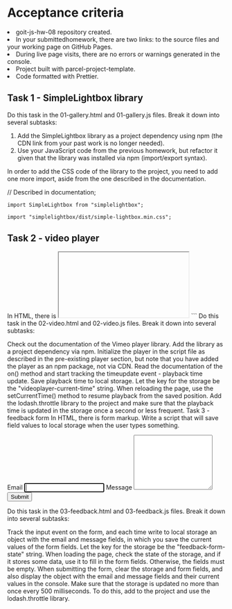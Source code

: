 <h1>Acceptance criteria</h1>
<lu>
<li>goit-js-hw-08 repository created.</li>
 <li>In your submittedhomework, there are two links: to the source files and your working page on GitHub Pages.</li>
<li>During live page visits, there are no errors or warnings generated
in the console.</li>
<li>Project built with parcel-project-template. </li>
<li>Code formatted with Prettier.</li>
</lu>

<h2>Task 1 - SimpleLightbox library</h2> 
Do this task in the 01-gallery.html and 01-gallery.js files. Break it down into several subtasks:

<ol>
<li>Add the SimpleLightbox library as a project dependency using npm (the CDN link from your past work is no longer needed).</li>
<li> Use your JavaScript code from the previous homework, but refactor it given that the library was installed via npm (import/export syntax). </li>
</ol>

In order to add the CSS code of the library to the project, you need to add one
more import, aside from the one described in the documentation.

// Described in documentation;

`import SimpleLightbox from "simplelightbox";`

`import "simplelightbox/dist/simple-lightbox.min.css";`

<h2>Task 2 - video player</h2> 
In HTML, there is <iframe> with video for Vimeo player. Write a script that will save the current video playback time to local storage and, upon page reload, continue to play the video from that time.
```
<iframe
  id="vimeo-player"
  src="https://player.vimeo.com/video/236203659"
  width="640"
  height="360"
  frameborder="0"
  allowfullscreen
  allow="autoplay; encrypted-media"
></iframe>
```
Do this task in the 02-video.html and 02-video.js files. Break it down into
several subtasks:

Check out the documentation of the Vimeo player library. Add the library as a
project dependency via npm. Initialize the player in the script file as
described in the pre-existing player section, but note that you have added the
player as an npm package, not via CDN. Read the documentation of the on() method
and start tracking the timeupdate event - playback time update. Save playback
time to local storage. Let the key for the storage be the
"videoplayer-current-time" string. When reloading the page, use the
setCurrentTime() method to resume playback from the saved position. Add the
lodash.throttle library to the project and make sure that the playback time is
updated in the storage once a second or less frequent. Task 3 - feedback form In
HTML, there is form markup. Write a script that will save field values to local
storage when the user types something.

<form class="feedback-form" autocomplete="off">
  <label>
    Email
    <input type="email" name="email" autofocus />
  </label>
  <label>
    Message
    <textarea name="message" rows="8"></textarea>
  </label>
  <button type="submit">Submit</button>
</form>

Do this task in the 03-feedback.html and 03-feedback.js files. Break it down
into several subtasks:

Track the input event on the form, and each time write to local storage an
object with the email and message fields, in which you save the current values
of the form fields. Let the key for the storage be the "feedback-form-state"
string. When loading the page, check the state of the storage, and if it stores
some data, use it to fill in the form fields. Otherwise, the fields must be
empty. When submitting the form, clear the storage and form fields, and also
display the object with the email and message fields and their current values in
the console. Make sure that the storage is updated no more than once every 500
milliseconds. To do this, add to the project and use the lodash.throttle
library.

